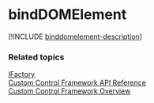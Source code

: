 # bindDOMElement

[!INCLUDE [binddomelement-description](includes/binddomelement-description.md)]

### Related topics

[IFactory](../ifactory.md)<br />
[Custom Control Framework API Reference](../index.md)<br />
[Custom Control Framework Overview](../../custom-control-framework-overview.md)<br />